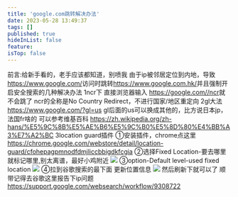 ```yaml
---
title: 'google.com跳转解决办法'
date: 2023-05-28 13:49:37
tags: []
published: true
hideInList: false
feature: 
isTop: false
---
```

前言:给新手看的，老手应该都知道，别喷我
由于ip被邻居定位到内地，导致<https://www.google.com/>访问时跳转<https://www.google.com.hk/>并且强制开启安全搜索的几种解决办法
1ncr下
直接浏览器输入   <https://google.com//ncr>就不会跳了
ncr的全称是No Country Redirect，不进行国家/地区重定向
2gl大法
<https://www.google.com/?gl=us>
gl后面的us可以换成其他的，比方说日本jp，法国fr啥的
可以参考维基百科
<https://zh.wikipedia.org/zh-hans/%E5%9C%8B%E5%AE%B6%E5%9C%B0%E5%8D%80%E4%BB%A3%E7%A2%BC>
3location guard插件
①安装插件，chrome点这里
<https://chrome.google.com/webstore/detail/location-guard/cfohepagpmnodfdmjliccbbigdkfcgia>
②选择Fixed Location-要去哪里就标记哪里,别太离谱，最好小鸡附近
![](https://s3.qklg.net/img/202310241350878.png)
③option-Default level-used fixed location
![](https://s3.qklg.net/img/202310241350789.png)
④拉到谷歌搜索的最下面
更新位置信息
![](https://s3.qklg.net/img/202310241350048.png)
然后刷新下就可以了
顺带记得去谷歌这里报告下ip问题
<https://support.google.com/websearch/workflow/9308722>